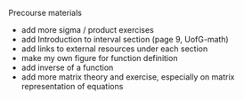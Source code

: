 Precourse materials
- add more sigma / product exercises
- add Introduction to interval section (page 9, UofG-math)
- add links to external resources under each section
- make my own figure for function definition
- add inverse of a function
- add more matrix theory and exercise, especially on matrix representation of equations 
